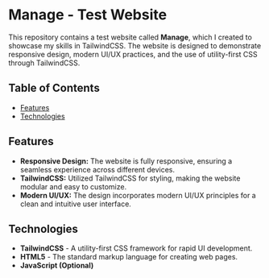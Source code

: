 # Manage - Test Website

This repository contains a test website called **Manage**, which I created to showcase my skills in TailwindCSS. The website is designed to demonstrate responsive design, modern UI/UX practices, and the use of utility-first CSS through TailwindCSS.

## Table of Contents

- [Features](#features)
- [Technologies](#technologies)

## Features

- **Responsive Design:** The website is fully responsive, ensuring a seamless experience across different devices.
- **TailwindCSS:** Utilized TailwindCSS for styling, making the website modular and easy to customize.
- **Modern UI/UX:** The design incorporates modern UI/UX principles for a clean and intuitive user interface.

## Technologies

- **TailwindCSS** - A utility-first CSS framework for rapid UI development.
- **HTML5** - The standard markup language for creating web pages.
- **JavaScript (Optional)**

